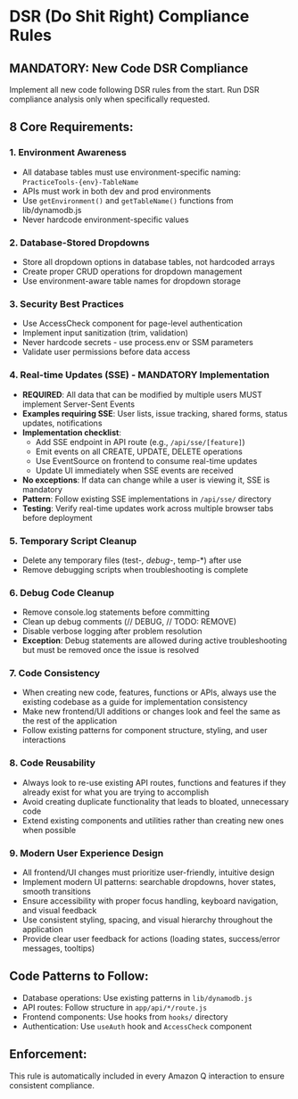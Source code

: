 # DSR (Do Shit Right) Compliance Rules

## MANDATORY: New Code DSR Compliance
Implement all new code following DSR rules from the start. Run DSR compliance analysis only when specifically requested.

## 8 Core Requirements:

### 1. Environment Awareness
- All database tables must use environment-specific naming: `PracticeTools-{env}-TableName`
- APIs must work in both dev and prod environments
- Use `getEnvironment()` and `getTableName()` functions from lib/dynamodb.js
- Never hardcode environment-specific values

### 2. Database-Stored Dropdowns
- Store all dropdown options in database tables, not hardcoded arrays
- Create proper CRUD operations for dropdown management
- Use environment-aware table names for dropdown storage

### 3. Security Best Practices
- Use AccessCheck component for page-level authentication
- Implement input sanitization (trim, validation)
- Never hardcode secrets - use process.env or SSM parameters
- Validate user permissions before data access

### 4. Real-time Updates (SSE) - MANDATORY Implementation
- **REQUIRED**: All data that can be modified by multiple users MUST implement Server-Sent Events
- **Examples requiring SSE**: User lists, issue tracking, shared forms, status updates, notifications
- **Implementation checklist**:
  - Add SSE endpoint in API route (e.g., `/api/sse/[feature]`)
  - Emit events on all CREATE, UPDATE, DELETE operations
  - Use EventSource on frontend to consume real-time updates
  - Update UI immediately when SSE events are received
- **No exceptions**: If data can change while a user is viewing it, SSE is mandatory
- **Pattern**: Follow existing SSE implementations in `/api/sse/` directory
- **Testing**: Verify real-time updates work across multiple browser tabs before deployment

### 5. Temporary Script Cleanup
- Delete any temporary files (test-*, debug-*, temp-*) after use
- Remove debugging scripts when troubleshooting is complete

### 6. Debug Code Cleanup
- Remove console.log statements before committing
- Clean up debug comments (// DEBUG, // TODO: REMOVE)
- Disable verbose logging after problem resolution
- **Exception**: Debug statements are allowed during active troubleshooting but must be removed once the issue is resolved

### 7. Code Consistency
- When creating new code, features, functions or APIs, always use the existing codebase as a guide for implementation consistency
- Make new frontend/UI additions or changes look and feel the same as the rest of the application
- Follow existing patterns for component structure, styling, and user interactions

### 8. Code Reusability
- Always look to re-use existing API routes, functions and features if they already exist for what you are trying to accomplish
- Avoid creating duplicate functionality that leads to bloated, unnecessary code
- Extend existing components and utilities rather than creating new ones when possible

### 9. Modern User Experience Design
- All frontend/UI changes must prioritize user-friendly, intuitive design
- Implement modern UI patterns: searchable dropdowns, hover states, smooth transitions
- Ensure accessibility with proper focus handling, keyboard navigation, and visual feedback
- Use consistent styling, spacing, and visual hierarchy throughout the application
- Provide clear user feedback for actions (loading states, success/error messages, tooltips)

## Code Patterns to Follow:
- Database operations: Use existing patterns in `lib/dynamodb.js`
- API routes: Follow structure in `app/api/*/route.js`
- Frontend components: Use hooks from `hooks/` directory
- Authentication: Use `useAuth` hook and `AccessCheck` component

## Enforcement:
This rule is automatically included in every Amazon Q interaction to ensure consistent compliance.
